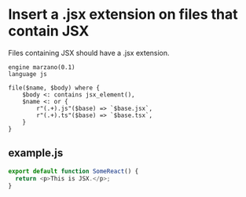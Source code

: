 # Insert a .jsx extension on files that contain JSX

Files containing JSX should have a .jsx extension.

```grit
engine marzano(0.1)
language js

file($name, $body) where {
    $body <: contains jsx_element(),
    $name <: or {
        r"(.+).js"($base) => `$base.jsx`,
        r"(.+).ts"($base) => `$base.tsx`,
    }
}
```

## example.js

```js
export default function SomeReact() {
  return <p>This is JSX.</p>;
}
```
